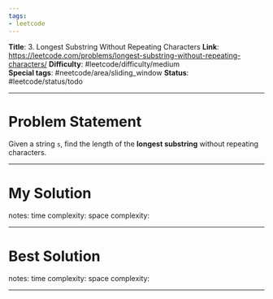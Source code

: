 ```yaml
---
tags:
- leetcode
---
```

**Title**: 3. Longest Substring Without Repeating Characters
**Link**: https://leetcode.com/problems/longest-substring-without-repeating-characters/
**Difficulty**: #leetcode/difficulty/medium  
**Special tags**: #neetcode/area/sliding_window 
**Status**: #leetcode/status/todo 

---
# Problem Statement

Given a string `s`, find the length of the **longest substring** without repeating characters.

---
# My Solution

notes: 
time complexity: 
space complexity: 

---
# Best Solution

notes: 
time complexity: 
space complexity: 

---



